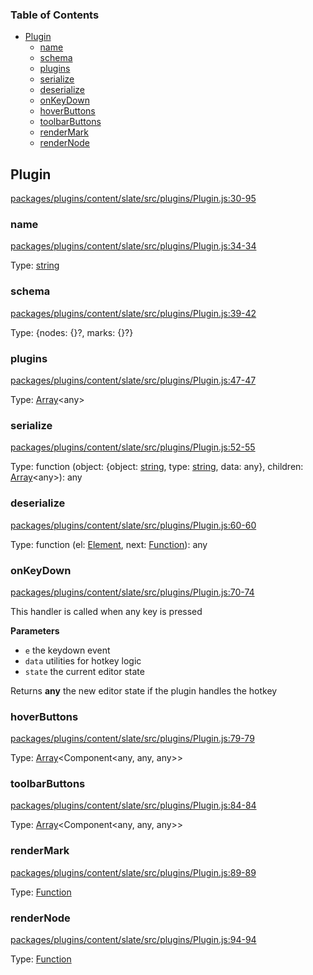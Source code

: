 <!-- Generated by documentation.js. Update this documentation by updating the source code. -->

### Table of Contents

-   [Plugin][1]
    -   [name][2]
    -   [schema][3]
    -   [plugins][4]
    -   [serialize][5]
    -   [deserialize][6]
    -   [onKeyDown][7]
    -   [hoverButtons][8]
    -   [toolbarButtons][9]
    -   [renderMark][10]
    -   [renderNode][11]

## Plugin

[packages/plugins/content/slate/src/plugins/Plugin.js:30-95][12]

### name

[packages/plugins/content/slate/src/plugins/Plugin.js:34-34][13]

Type: [string][14]

### schema

[packages/plugins/content/slate/src/plugins/Plugin.js:39-42][15]

Type: {nodes: {}?, marks: {}?}

### plugins

[packages/plugins/content/slate/src/plugins/Plugin.js:47-47][16]

Type: [Array][17]&lt;any>

### serialize

[packages/plugins/content/slate/src/plugins/Plugin.js:52-55][18]

Type: function (object: {object: [string][14], type: [string][14], data: any}, children: [Array][17]&lt;any>): any

### deserialize

[packages/plugins/content/slate/src/plugins/Plugin.js:60-60][19]

Type: function (el: [Element][20], next: [Function][21]): any

### onKeyDown

[packages/plugins/content/slate/src/plugins/Plugin.js:70-74][22]

This handler is called when any key is pressed

**Parameters**

-   `e`  the keydown event
-   `data`  utilities for hotkey logic
-   `state`  the current editor state

Returns **any** the new editor state if the plugin handles the hotkey

### hoverButtons

[packages/plugins/content/slate/src/plugins/Plugin.js:79-79][23]

Type: [Array][17]&lt;Component&lt;any, any, any>>

### toolbarButtons

[packages/plugins/content/slate/src/plugins/Plugin.js:84-84][24]

Type: [Array][17]&lt;Component&lt;any, any, any>>

### renderMark

[packages/plugins/content/slate/src/plugins/Plugin.js:89-89][25]

Type: [Function][21]

### renderNode

[packages/plugins/content/slate/src/plugins/Plugin.js:94-94][26]

Type: [Function][21]

[1]: #plugin

[2]: #name

[3]: #schema

[4]: #plugins

[5]: #serialize

[6]: #deserialize

[7]: #onkeydown

[8]: #hoverbuttons

[9]: #toolbarbuttons

[10]: #rendermark

[11]: #rendernode

[12]: https://github.com/nolandg/editor/blob/7552d79789afb17e24d4d369dda52363d66546a6/packages/plugins/content/slate/src/plugins/Plugin.js#L30-L95 "Source code on GitHub"

[13]: https://github.com/nolandg/editor/blob/7552d79789afb17e24d4d369dda52363d66546a6/packages/plugins/content/slate/src/plugins/Plugin.js#L34-L34 "Source code on GitHub"

[14]: https://developer.mozilla.org/docs/Web/JavaScript/Reference/Global_Objects/String

[15]: https://github.com/nolandg/editor/blob/7552d79789afb17e24d4d369dda52363d66546a6/packages/plugins/content/slate/src/plugins/Plugin.js#L39-L42 "Source code on GitHub"

[16]: https://github.com/nolandg/editor/blob/7552d79789afb17e24d4d369dda52363d66546a6/packages/plugins/content/slate/src/plugins/Plugin.js#L47-L47 "Source code on GitHub"

[17]: https://developer.mozilla.org/docs/Web/JavaScript/Reference/Global_Objects/Array

[18]: https://github.com/nolandg/editor/blob/7552d79789afb17e24d4d369dda52363d66546a6/packages/plugins/content/slate/src/plugins/Plugin.js#L52-L55 "Source code on GitHub"

[19]: https://github.com/nolandg/editor/blob/7552d79789afb17e24d4d369dda52363d66546a6/packages/plugins/content/slate/src/plugins/Plugin.js#L60-L60 "Source code on GitHub"

[20]: https://developer.mozilla.org/docs/Web/API/Element

[21]: https://developer.mozilla.org/docs/Web/JavaScript/Reference/Statements/function

[22]: https://github.com/nolandg/editor/blob/7552d79789afb17e24d4d369dda52363d66546a6/packages/plugins/content/slate/src/plugins/Plugin.js#L70-L74 "Source code on GitHub"

[23]: https://github.com/nolandg/editor/blob/7552d79789afb17e24d4d369dda52363d66546a6/packages/plugins/content/slate/src/plugins/Plugin.js#L79-L79 "Source code on GitHub"

[24]: https://github.com/nolandg/editor/blob/7552d79789afb17e24d4d369dda52363d66546a6/packages/plugins/content/slate/src/plugins/Plugin.js#L84-L84 "Source code on GitHub"

[25]: https://github.com/nolandg/editor/blob/7552d79789afb17e24d4d369dda52363d66546a6/packages/plugins/content/slate/src/plugins/Plugin.js#L89-L89 "Source code on GitHub"

[26]: https://github.com/nolandg/editor/blob/7552d79789afb17e24d4d369dda52363d66546a6/packages/plugins/content/slate/src/plugins/Plugin.js#L94-L94 "Source code on GitHub"
